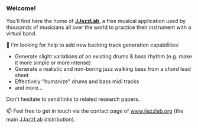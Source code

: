 ### Welcome!

You'll find here the home of **[JJazzLab](https://github.com/jjazzboss/JJazzLab)**, a free musical application used by thousands of musicians all over the world to practice their instrument with a virtual band.

 🤔 I'm looking for help to add new backing track generation capabilities:
 - Generate slight variations of an existing drums & bass rhythm (e.g. make it more simple or more intense)
 - Generate a realistic and non-boring jazz walking bass from a chord lead sheet
 - Effectively "humanize" drums and bass midi tracks
 - and more...
 
Don't hesitate to send links to related research papers. 
 
📫 Feel free to get in touch via the contact page of www.jjazzlab.org (the main JJazzLab distribution).
